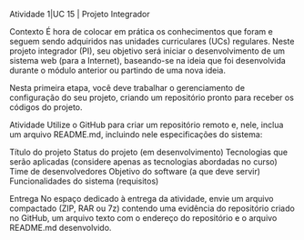 Atividade 1|UC 15 | Projeto Integrador
 
Contexto
É hora de colocar em prática os conhecimentos que foram e seguem sendo adquiridos nas unidades curriculares (UCs) regulares. Neste projeto integrador (PI), seu objetivo será iniciar o desenvolvimento de um sistema web (para a Internet), baseando-se na ideia que foi desenvolvida durante o módulo anterior ou partindo de uma nova ideia.
 
Nesta primeira etapa, você deve trabalhar o gerenciamento de configuração do seu projeto, criando um repositório pronto para receber os códigos do projeto.
 
Atividade
Utilize o GitHub para criar um repositório remoto e, nele, inclua um arquivo README.md, incluindo nele especificações do sistema:
 
Título do projeto
Status do projeto (em desenvolvimento)
Tecnologias que serão aplicadas (considere apenas as tecnologias abordadas no curso)
Time de desenvolvedores
Objetivo do software (a que deve servir)
Funcionalidades do sistema (requisitos)
 
Entrega
No espaço dedicado à entrega da atividade, envie um arquivo compactado (ZIP, RAR ou 7z) contendo uma evidência do repositório criado no GitHub, um arquivo texto com o endereço do repositório e o arquivo README.md desenvolvido.
 
